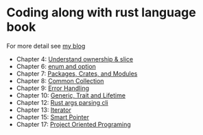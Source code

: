 # Coding along with rust language book
For more detail see [my blog](https://colorfullife.ml/pages/diary/erics-daily-life/eric93/tag/?tag=Rust)

* Chapter 4: [Understand ownership & slice](https://colorfullife.ml/pages/diary/erics-daily-life/eric93/)
* Chapter 6: [enum and option](https://colorfullife.ml/pages/diary/erics-daily-life/eric91/)
* Chapter 7: [Packages, Crates, and Modules](https://colorfullife.ml/pages/diary/erics-daily-life/eric92/)
* Chapter 8: [Common Collection](https://colorfullife.ml/pages/diary/erics-daily-life/eric94/)
* Chapter 9: [Error Handling](https://colorfullife.ml/pages/diary/erics-daily-life/eric95/)
* Chapter 10: [Generic, Trait and Lifetime](https://colorfullife.ml/pages/diary/erics-daily-life/eric96/)
* Chapter 12: [Rust args parsing cli](https://colorfullife.ml/pages/diary/erics-daily-life/eric97/)
* Chapter 13: [Iterator](https://colorfullife.ml/pages/diary/erics-daily-life/eric98/)
* Chapter 15: [Smart Pointer](https://colorfullife.ml/pages/diary/erics-daily-life/eric99/)
* Chapter 17: [Project Oriented Programing](https://colorfullife.ml/pages/diary/erics-daily-life/eric100/)